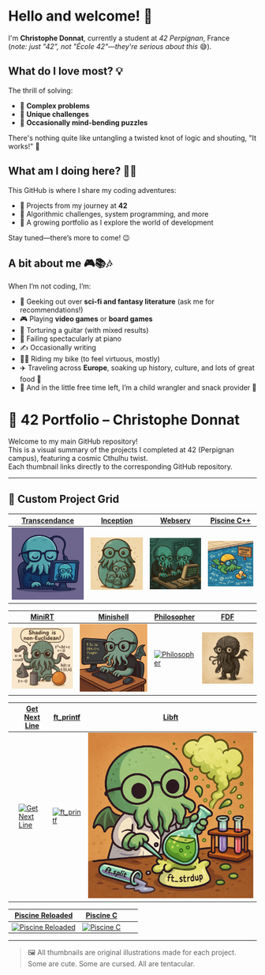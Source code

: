 # Hello and welcome! 👋  

I'm **Christophe Donnat**, currently a student at *42 Perpignan*, France  
(*note: just "42", not "École 42"—they're serious about this* 😅).  


## What do I love most? 💡  
The thrill of solving:  
- 🔗 **Complex problems**  
- 🎲 **Unique challenges**  
- 🤯 **Occasionally mind-bending puzzles**  

There's nothing quite like untangling a twisted knot of logic and shouting, "It works!" 🙌  


## What am I doing here? 🧑‍💻  
This GitHub is where I share my coding adventures:  
- 🌱 Projects from my journey at **42**  
- 🧩 Algorithmic challenges, system programming, and more  
- 🚀 A growing portfolio as I explore the world of development  

Stay tuned—there’s more to come! 😉  


## A bit about me 🎮📚🎶  
When I’m not coding, I’m:  
- 📖 Geeking out over **sci-fi and fantasy literature** (ask me for recommendations!)  
- 🎮 Playing **video games** or **board games**  
- 🎸 Torturing a guitar (with mixed results)  
- 🎹 Failing spectacularly at piano  
- ✍️ Occasionally writing  
- 🚴‍♂️ Riding my bike (to feel virtuous, mostly)
- ✈️ Traveling across **Europe**, soaking up history, culture, and lots of great food 🍝 
- 👶 And in the little free time left, I’m a child wrangler and snack provider 🍪

# 🐙 42 Portfolio – Christophe Donnat

Welcome to my main GitHub repository!  
This is a visual summary of the projects I completed at 42 (Perpignan campus), featuring a cosmic Cthulhu twist.  
Each thumbnail links directly to the corresponding GitHub repository.

---

## 🚀 Custom Project Grid

| [Transcendance](https://github.com/chdonnat/transcendance-42) | [Inception](https://github.com/chdonnat/inception-42) | [Webserv](https://github.com/chdonnat/webserv-42) | [Piscine C++](https://github.com/chdonnat/piscine-cpp-42) |
| --- | --- | --- | --- |
| [![Transcendance](images/transcendance_vignette.png)](https://github.com/chdonnat/transcendance-42) | [![Inception](images/inception_miniature.png)](https://github.com/chdonnat/inception-42) | [![Webserv](images/webserv_vignette.png)](https://github.com/chdonnat/webserv-42) | [![Piscine C++](images/poolcpp_vignette.png)](https://github.com/chdonnat/piscine-cpp-42) |

| [MiniRT](https://github.com/chdonnat/minirt-42) | [Minishell](https://github.com/chdonnat/minishell-42) | [Philosopher](https://github.com/chdonnat/philosopher-42) | [FDF](https://github.com/chdonnat/fdf-42) |
| --- | --- | --- | --- |
| [![MiniRT](images/minirt_vignette.png)](https://github.com/chdonnat/minirt-42) | [![Minishell](images/minishell_vignette.png)](https://github.com/chdonnat/minishell-42) | [![Philosopher](images/philoso_vignette.png)](https://github.com/chdonnat/philosopher-42) | [![FDF](images/fdf_vignette.png)](https://github.com/chdonnat/fdf-42)  |

| | [Get Next Line](https://github.com/chdonnat/get_next_line-42) | [ft_printf](https://github.com/chdonnat/ft_printf-42) | [Libft](https://github.com/chdonnat/libft-42) |
| --- | --- | --- | --- |
| | [![Get Next Line](images/get_next_line_vignette.png)](https://github.com/chdonnat/get_next_line-42) | [![ft_printf](images/ft_printf_vignette.png)](https://github.com/chdonnat/ft_printf-42) | [![Libft](images/libft_vignette.png)](https://github.com/chdonnat/libft-42) |

| [Piscine Reloaded](https://github.com/chdonnat/piscine-reloaded-42) | [Piscine C](https://github.com/chdonnat/piscine-c-42) |  |  |
| --- | --- | --- | --- |
| [![Piscine Reloaded](images/piscine-reloaded_vignette.png)](https://github.com/chdonnat/piscine-reloaded-42) | [![Piscine C](images/piscine-c_vignette.png)](https://github.com/chdonnat/piscine-c-42) |  |  |

---

> 🖼️ All thumbnails are original illustrations made for each project.  
> Some are cute. Some are cursed. All are tentacular.

